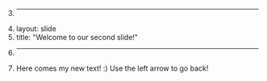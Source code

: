 3.	---
4.	layout: slide
5.	title: "Welcome to our second slide!"
6.	---
7.	Here comes my new text! :)
Use the left arrow to go back!

